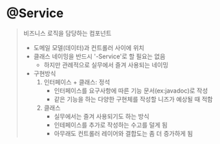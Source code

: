 # @Service
> 비즈니스 로직을 담당하는 컴포넌트
> - 도메일 모델(데이터)과 컨트롤러 사이에 위치
> - 클래스 네이밍을 반드시 '-Service'로 할 필요는 없음
>   - 하지만 관례적으로 실무에서 즐겨 사용되는 네이밍
> - 구현방식
>   1. 인터페이스 + 클래스: 정석
>      - 인터페이스를 요구사항에 따른 기능 문서(ex:javadoc)로 작성
>      - 같은 기능을 하는 다양한 구현체를 작성할 니즈가 예상될 때 적함
>   2. 클래스
>       - 실무에서는 즐겨 사용되기도 하는 방식
>       - 인테페이스를 추가로 작성하는 수고를 덜게 됨
>       - 아무래도 컨트롤러 레이어와 결합도는 좀 더 증가하게 됨

